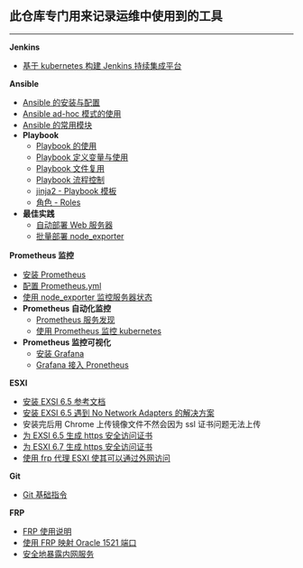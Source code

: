 ## 此仓库专门用来记录运维中使用到的工具
---
__Jenkins__
- [基于 kubernetes 构建 Jenkins 持续集成平台](https://github.com/lcePolarBear/Ops_Automation_Note/tree/master/Jenkins)

__Ansible__
- [Ansible 的安装与配置](https://github.com/lcePolarBear/Ops_Automation_Note/blob/master/Ansible/Ansible%20%E7%9A%84%E5%AE%89%E8%A3%85%E4%B8%8E%E9%85%8D%E7%BD%AE.md)
- [Ansible ad-hoc 模式的使用](https://github.com/lcePolarBear/Ops_Automation_Note/blob/master/Ansible/Ansible%20ad-hoc%20%E6%A8%A1%E5%BC%8F%E7%9A%84%E4%BD%BF%E7%94%A8.md)
- [Ansible 的常用模块](https://github.com/lcePolarBear/Ops_Automation_Note/blob/master/Ansible/Ansible%20%E7%9A%84%E5%B8%B8%E7%94%A8%E6%A8%A1%E5%9D%97.md)
- __Playbook__
    - [Playbook 的使用](https://github.com/lcePolarBear/Ops_Automation_Note/blob/master/Ansible/Playbook%20%E7%9A%84%E4%BD%BF%E7%94%A8.md)
    - [Playbook 定义变量与使用](https://github.com/lcePolarBear/Ops_Automation_Note/blob/master/Ansible/Playbook%20%E5%AE%9A%E4%B9%89%E5%8F%98%E9%87%8F%E4%B8%8E%E4%BD%BF%E7%94%A8%20.md)
    - [Playbook 文件复用](https://github.com/lcePolarBear/Ops_Automation_Note/blob/master/Ansible/Playbook%20%E6%96%87%E4%BB%B6%E5%A4%8D%E7%94%A8.md)
    - [Playbook 流程控制](https://github.com/lcePolarBear/Ops_Automation_Note/blob/master/Ansible/Playbook%20%E6%B5%81%E7%A8%8B%E6%8E%A7%E5%88%B6.md)
    - [jinja2 - Playbook 模板](https://github.com/lcePolarBear/Ops_Automation_Note/blob/master/Ansible/jinja2%20-%20Playbook%20%E6%A8%A1%E6%9D%BF.md)
    - [角色 - Roles](https://github.com/lcePolarBear/Ops_Automation_Note/blob/master/Ansible/%E8%A7%92%E8%89%B2%20-%20Roles.md)
- __最佳实践__
    - [自动部署 Web 服务器](https://github.com/lcePolarBear/Ops_Automation_Note/tree/master/Ansible/%E6%9C%80%E4%BD%B3%E5%AE%9E%E8%B7%B5/%E8%87%AA%E5%8A%A8%E9%83%A8%E7%BD%B2%20Web%20%E6%9C%8D%E5%8A%A1%E5%99%A8)
    - [批量部署 node_exporter](https://github.com/lcePolarBear/Ops_Automation_Note/tree/master/Ansible/%E6%9C%80%E4%BD%B3%E5%AE%9E%E8%B7%B5/%E6%89%B9%E9%87%8F%E9%83%A8%E7%BD%B2%20node_exporter)

__Prometheus 监控__
- [安装 Prometheus](https://github.com/lcePolarBear/Ops_Automation_Note/blob/master/Prometheus/%E5%AE%89%E8%A3%85%20Prometheus.md)
- [配置 Prometheus.yml](https://github.com/lcePolarBear/Ops_Automation_Note/blob/master/Prometheus/如何配置%20Prometheus.yml%20文件.md)
- [使用 node_exporter 监控服务器状态](https://github.com/lcePolarBear/Ops_Automation_Note/blob/master/Prometheus/%E4%BD%BF%E7%94%A8%20node_exporter%20%E7%9B%91%E6%8E%A7%E6%9C%8D%E5%8A%A1%E5%99%A8%E7%8A%B6%E6%80%81.md)
- __Prometheus 自动化监控__
    - [Prometheus 服务发现](https://github.com/lcePolarBear/Ops_Automation_Note/blob/master/Prometheus/Prometheus%20%E6%9C%8D%E5%8A%A1%E5%8F%91%E7%8E%B0.md)
    - [使用 Prometheus 监控 kubernetes](https://github.com/lcePolarBear/Ops_Automation_Note/blob/master/Prometheus/%E4%BD%BF%E7%94%A8%20Prometheus%20%E7%9B%91%E6%8E%A7%20kubernetes.md)
- __Prometheus 监控可视化__
    - [安装 Grafana](https://github.com/lcePolarBear/Ops_Automation_Note/blob/master/Prometheus/Grafana/%E5%AE%89%E8%A3%85%20Grafana.md)
    - [Grafana 接入 Pronetheus](https://github.com/lcePolarBear/Ops_Automation_Note/blob/master/Prometheus/Grafana/Grafana%20%E6%8E%A5%E5%85%A5%20Prometheus.md)

__ESXI__
- [安装 EXSI 6.5 参考文档](https://i4t.com/2773.html)
- [安装 EXSI 6.5 遇到 No Network Adapters 的解决方案](https://www.dyxmq.cn/windows/software/vsphere-esxi-no-network-adapters.html)
- 安装完后用 Chrome 上传镜像文件不然会因为 ssl 证书问题无法上传
- [为 EXSI 6.5 生成 https 安全访问证书](https://docs.vmware.com/cn/VMware-vSphere/5.5/com.vmware.vsphere.security.doc/GUID-EA0587C7-5151-40B4-88F0-C341E6B1F8D0.html)
- [为 ESXI 6.7 生成 https 安全访问证书](https://blog.csdn.net/kadwf123/article/details/108314038)
- [使用 frp 代理 ESXI 使其可以通过外网访问](https://blog.csdn.net/weixin_42318691/article/details/108396640)

__Git__
- [Git 基础指令](https://github.com/lcePolarBear/Ops_Automation_Note/blob/master/Git/Git%20%E5%9F%BA%E7%A1%80%E6%8C%87%E4%BB%A4.md)

__FRP__
- [FRP 使用说明](https://github.com/fatedier/frp/blob/master/README_zh.md)
- [使用 FRP 映射 Oracle 1521 端口](https://github.com/lcePolarBear/Ops_Automation_Note/blob/master/FRP/Oracle%201521端口映映射.md)
- [安全地暴露内网服务](https://gofrp.org/docs/examples/stcp/)